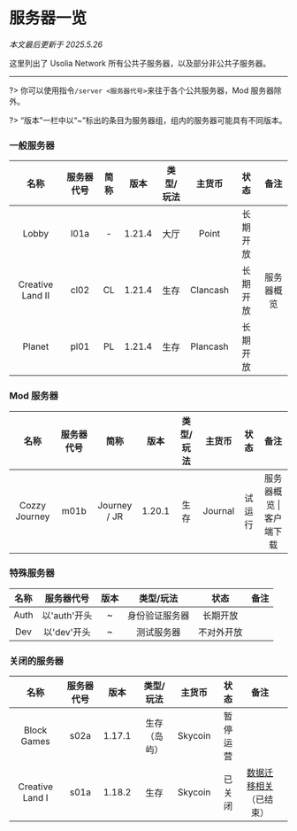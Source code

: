 # 服务器一览

*本文最后更新于 2025.5.26*

这里列出了 Usolia Network 所有公共子服务器，以及部分非公共子服务器。

---------

?> 你可以使用指令`/server <服务器代号>`来往于各个公共服务器，Mod 服务器除外。

?> “版本”一栏中以“~”标出的条目为服务器组，组内的服务器可能具有不同版本。

### 一般服务器

|        名称        | 服务器代号 | 简称  |   版本   | 类型/玩法 |   主货币    |  状态  |  备注   |
| :--------------: | :---: | :-: | :----: | :---: | :------: | :--: | :---: |
|      Lobby       | l01a  |  -  | 1.21.4 |  大厅   |  Point   | 长期开放 |       |
| Creative Land II | cl02  | CL  | 1.21.4 |  生存   | Clancash | 长期开放 | 服务器概览 |
|      Planet      | pl01  | PL  | 1.21.4 |  生存   | Plancash | 长期开放 |       |

### Mod 服务器

|      名称       | 服务器代号 |      简称      |   版本   | 类型/玩法 |   主货币   | 状态  |       备注       |
| :-----------: | :---: | :----------: | :----: | :---: | :-----: | :-: | :------------: |
| Cozzy Journey | m01b  | Journey / JR | 1.20.1 |  生存   | Journal | 试运行 | 服务器概览 \| 客户端下载 |

### 特殊服务器

|  名称  |   服务器代号   | 版本  |  类型/玩法  |  状态   | 备注  |
| :--: | :-------: | :-: | :-----: | :---: | :-: |
| Auth | 以'auth'开头 |  ~  | 身份验证服务器 | 长期开放  |     |
| Dev  | 以'dev'开头  |  ~  |  测试服务器  | 不对外开放 |     |

### 关闭的服务器

|       名称        | 服务器代号 |   版本   | 类型/玩法  |   主货币   |  状态  |                         备注                         |     |
| :-------------: | :---: | :----: | :----: | :-----: | :--: | :------------------------------------------------: | --- |
|   Block Games   | s02a  | 1.17.1 | 生存（岛屿） | Skycoin | 暂停运营 |                                                    |     |
| Creative Land I | s01a  | 1.18.2 |   生存   | Skycoin | 已关闭  | [数据迁移相关](https://usolia.net/threads/252/)<br>（已结束） |     |
